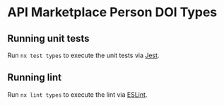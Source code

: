 # API Marketplace Person DOI Types

## Running unit tests

Run `nx test types` to execute the unit tests via [Jest](https://jestjs.io).

## Running lint

Run `nx lint types` to execute the lint via [ESLint](https://eslint.org/).
